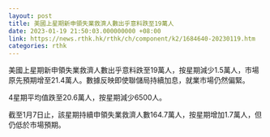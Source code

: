 ```yaml
---
layout: post
title: 美國上星期新申領失業救濟人數出乎意料跌至19萬人
date: 2023-01-19 21:50:03.000000000 +08:00
link: https://news.rthk.hk/rthk/ch/component/k2/1684640-20230119.htm
categories: rthk
---
```


美國上星期新申領失業救濟人數出乎意料跌至19萬人，按星期減少1.5萬人，市場原先預期增至21.4萬人。數據反映即使聯儲局持續加息，就業市場仍然偏緊。

4星期平均值跌至20.6萬人，按星期減少6500人。

截至1月7日止，該星期持續申領失業救濟人數164.7萬人，按星期增加1.7萬人，但仍低於市場預期。
